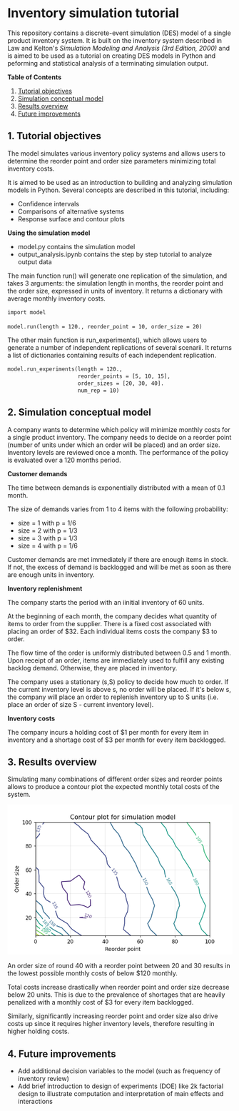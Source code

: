 # Inventory simulation tutorial

This repository contains a discrete-event simulation (DES) model of a single product inventory system. It is built on the inventory system described in Law and Kelton's *Simulation Modeling and Analysis (3rd Edition, 2000)* and is aimed to be used as a tutorial on creating DES models in Python and peforming and statistical analysis of a terminating simulation output.

**Table of Contents**
1. [Tutorial objectives](#objectives) 
2. [Simulation conceptual model](#conceptual-model)
3. [Results overview](#results)
4. [Future improvements](#to-do)

<a id="objectives"></a>

## 1. Tutorial objectives
The model simulates various inventory policy systems and allows users to determine the reorder point and order size parameters minimizing total inventory costs.

It is aimed to be used as an introduction to building and analyzing simulation models in Python. Several concepts are described in this tutorial, including:
* Confidence intervals
* Comparisons of alternative systems
* Response surface and contour plots

**Using the simulation model**
* model.py contains the simulation model
* output_analysis.ipynb contains the step by step tutorial to analyze output data

The main function run() will generate one replication of the simulation, and takes 3 arguments: the simulation length in months, the reorder point and the order size, expressed in units of inventory. It returns a dictionary with average monthly inventory costs.

```
import model

model.run(length = 120., reorder_point = 10, order_size = 20)
```

The other main function is run_experiments(), which allows users to generate a number of independent replications of several scenarii. It returns a list of dictionaries containing results of each independent replication.

```
model.run_experiments(length = 120., 
                      reorder_points = [5, 10, 15], 
                      order_sizes = [20, 30, 40].
                      num_rep = 10)
```

<a id="conceptual-model"></a>

## 2. Simulation conceptual model
A company wants to determine which policy will minimize monthly costs for a single product inventory. The company needs to decide on a reorder point (number of units under which an order will be placed) and an order size. Inventory levels are reviewed once a month. The performance of the policy is evaluated over a 120 months period.

**Customer demands**

The time between demands is exponentially distributed with a mean of 0.1 month.

The size of demands varies from 1 to 4 items with the following probability:
- size = 1 with p = 1/6
- size = 2 with p = 1/3
- size = 3 with p = 1/3
- size = 4 with p = 1/6

Customer demands are met immediately if there are enough items in stock. If not, the excess of demand is backlogged and will be met as soon as there are enough units in inventory.

**Inventory replenishment**

The company starts the period with an iinitial inventory of 60 units.

At the beginning of each month, the company decides what quantity of items to order from the supplier. There is a fixed cost associated with placing an order of $32. Each individual items costs the company $3 to order.

The flow time of the order is uniformly distributed between 0.5 and 1 month. Upon receipt of an order, items are immediately used to fulfill any existing backlog demand. Otherwise, they are placed in inventory.

The company uses a stationary (s,S) policy to decide how much to order. If the current inventory level is above s, no order will be placed. If it's below s, the company will place an order to replenish inventory up to S units (i.e. place an order of size S - current inventory level).

**Inventory costs**

The company incurs a holding cost of $1 per month for every item in inventory and a shortage cost of $3 per month for every item backlogged.


<a id="results"></a>

## 3. Results overview

Simulating many combinations of different order sizes and reorder points allows to produce a contour plot the expected monthly total costs of the system. 

![Contour plot](charts/contour.png)

An order size of round 40 with a reorder point between 20 and 30 results in the lowest possible monthly costs of below $120 monthly.

Total costs increase drastically when reorder point and order size decrease below 20 units. This is due to the prevalence of shortages that are heavily penalized with a monthly cost of $3 for every item backlogged.

Similarly, significantly increasing reorder point and order size also drive costs up since it requires higher inventory levels, therefore resulting in higher holding costs.


<a id="to-do"></a>

## 4. Future improvements
 - Add additional decision variables to the model (such as frequency of inventory review)
 - Add brief introduction to design of experiments (DOE) like 2k factorial design to illustrate computation and interpretation of main effects and interactions
